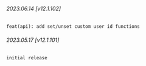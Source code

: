 ###### 2023.06.14 [v12.1.102]

```
feat(api): add set/unset custom user id functions
```

###### 2023.05.17 [v12.1.101]

```
initial release
```

